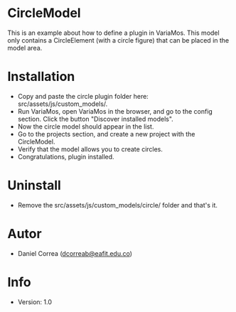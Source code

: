 # CircleModel
This is an example about how to define a plugin in VariaMos.
This model only contains a CircleElement (with a circle figure) that can be placed in the model area.

# Installation
- Copy and paste the circle plugin folder here: src/assets/js/custom_models/. 
- Run VariaMos, open VariaMos in the browser, and go to the config section. Click the button "Discover installed models".
- Now the circle model should appear in the list.
- Go to the projects section, and create a new project with the CircleModel.
- Verify that the model allows you to create circles.
- Congratulations, plugin installed.

# Uninstall
- Remove the src/assets/js/custom_models/circle/ folder and that's it.

# Autor
- Daniel Correa (dcorreab@eafit.edu.co)

# Info
- Version: 1.0